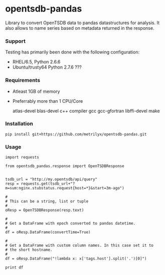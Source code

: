 opentsdb-pandas
============
Library to convert OpenTSDB data to pandas datastructures for analysis.  It also allows to name series based on metadata returned in the response.



### Support

Testing has primarily been done with the following configuration:

* RHEL/6.5, Python 2.6.6
* Ubuntu/trusty64 Python 2.7.6 ???


### Requirements

* Atleast 1GB of memory
* Preferrably more than 1 CPU/Core


    atlas-devel 
    blas-devel
    c++ compiler
    gcc
    gcc-gfortran
    libffi-devel 
    make
    
### Installation

    pip install git+https://github.com/metrilyx/opentsdb-pandas.git

### Usage
    
    import requests
    
    from opentsdb_pandas.response import OpenTSDBResponse

    
    tsdb_url = "http://my.opentsdb/api/query"
    resp = requests.get(tsdb_url+"?m=sum:nginx.stubstatus.request{host=*}&start=3m-ago")
    
    #
    # This can be a string, list or tuple
    #
    oResp = OpenTSDBResponse(resp.text)

    #
    # Get a DataFrame with epoch converted to pandas datetime.   
    #
    df = oResp.DataFrame(convertTime=True)

    #
    # Get a DataFrame with custom column names. In this case set it to 
    # the short hostname.
    #
    df = oResp.DataFrame("!lambda x: x['tags.host'].split('.')[0]")

    print df